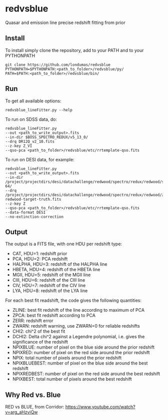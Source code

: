 # redvsblue
Quasar and emission line precise redshift fitting from prior

## Install
To install simply clone the repository, add to your PATH and
to your PYTHONPATH
```
git clone https://github.com/londumas/redvsblue
PYTHONPATH=$PYTHONPATH:<path_to_folder>/redvsblue/py/
PATH=$PATH:<path_to_folder>/redvsblue/bin/
```

## Run

To get all available options:
```
redvsblue_lineFitter.py --help
```

To run on SDSS data, do:
```
redvsblue_lineFitter.py
--out <path_to_write_output>.fits
--in-dir $BOSS_SPECTRO_REDUX/v5_13_0/
--drq DR12Q_v2_10.fits
--z-key Z_VI
--qso-pca <path_to_folder>/redvsblue/etc/rrtemplate-qso.fits
```

To run on DESI data, for example:

```
redvsblue_lineFitter.py
--out <path_to_write_output>.fits
--in-dir /project/projectdirs/desi/datachallenge/redwood/spectro/redux/redwood/spectra-64/
--drq /project/projectdirs/desi/datachallenge/redwood/spectro/redux/redwood/zcatalog-redwood-target-truth.fits
--z-key Z
--qso-pca <path_to_folder>/redvsblue/etc/rrtemplate-qso.fits
--data-format DESI
--no-extinction-correction
```

## Output

The output is a FITS file, with one HDU per redshift type:
 * CAT, HDU=1: redshift prior
 * PCA, HDU=2: PCA redshift
 * HALPHA, HDU=3: redshift of the HALPHA line
 * HBETA, HDU=4: redshift of the HBETA line
 * MGII, HDU=5: redshift of the MGII line
 * CIII, HDU=6: redshift of the CIII line
 * CIV, HDU=7: redshift of the CIV line
 * LYA, HDU=8: redshift of the LYA line

For each best fit readshift, the code gives the following quantities:
 * ZLINE: best fit redshift of the line according to maximum of PCA
 * ZPCA: best fit redshift according to PCA
 * ZERR: redshift error
 * ZWARN: redshift warning, use ZWARN=0 for reliable redshifts
 * CHI2: chi^2 of the best fit
 * DCHI2: Delta chi^2 against a Legendre polynomial, i.e. gives
    the significance of the redshift
 * NPIXBLUE: number of pixel on the blue side around the prior redshift
 * NPIXRED: number of pixel on the red side around the prior redshift
 * NPIX: total number of pixels around the prior redshift
 * NPIXBLUEBEST: number of pixel on the blue side around the best redshift
 * NPIXREDBEST: number of pixel on the red side around the best redshift
 * NPIXBEST: total number of pixels around the best redshift

## Why Red vs. Blue
RED vs BLUE, from Corridor: <https://www.youtube.com/watch?v=arg_aHzviQw>
